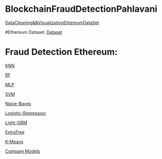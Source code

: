 
# BlockchainFraudDetectionPahlavani
[DataCleaning&&VisualizationEthereumDataSet](https://colab.research.google.com/drive/1IgdQhOjfJdIvWapMzuX0z33PtiPskT9T?usp=sharing)

#Ethereum Dataset:
[Dataset](https://drive.google.com/file/d/11U_HpgZzzy7Jsvlpljsrtw5xL2X2dSSQ/view?usp=sharing)

# Fraud Detection Ethereum:

[KNN](https://colab.research.google.com/drive/12B4y8C-Cb0Ls7t2RsRujvJni6VWBUzVC?usp=sharing)

[RF](https://colab.research.google.com/drive/1oeypEggwEUbzmI--fJUSaC7gHuS5bXsy?usp=sharing)

[MLP](https://colab.research.google.com/drive/1B9L_cK8gy-xVjbtY-vQJnXPA1UKveE7M?usp=sharing)

[SVM]()

[Naive-Bayes]()

[Logistic-Regression]()

[Light-GBM]()

[ExtraTree]()

[K-Means]()


[Compare Models](https://colab.research.google.com/drive/1u59clz8vfmTvrCxtAEoAH7RKx-axAM_G?usp=sharing)
